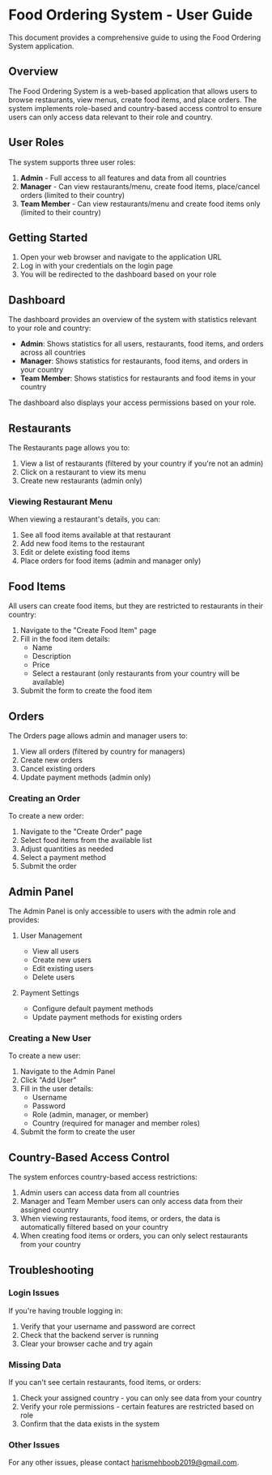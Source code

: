 # Food Ordering System - User Guide

This document provides a comprehensive guide to using the Food Ordering System application.

## Overview

The Food Ordering System is a web-based application that allows users to browse restaurants, view menus, create food items, and place orders. The system implements role-based and country-based access control to ensure users can only access data relevant to their role and country.

## User Roles

The system supports three user roles:

1. **Admin** - Full access to all features and data from all countries
2. **Manager** - Can view restaurants/menu, create food items, place/cancel orders (limited to their country)
3. **Team Member** - Can view restaurants/menu and create food items only (limited to their country)

## Getting Started

1. Open your web browser and navigate to the application URL
2. Log in with your credentials on the login page
3. You will be redirected to the dashboard based on your role

## Dashboard

The dashboard provides an overview of the system with statistics relevant to your role and country:

- **Admin**: Shows statistics for all users, restaurants, food items, and orders across all countries
- **Manager**: Shows statistics for restaurants, food items, and orders in your country
- **Team Member**: Shows statistics for restaurants and food items in your country

The dashboard also displays your access permissions based on your role.

## Restaurants

The Restaurants page allows you to:

1. View a list of restaurants (filtered by your country if you're not an admin)
2. Click on a restaurant to view its menu
3. Create new restaurants (admin only)

### Viewing Restaurant Menu

When viewing a restaurant's details, you can:

1. See all food items available at that restaurant
2. Add new food items to the restaurant
3. Edit or delete existing food items
4. Place orders for food items (admin and manager only)

## Food Items

All users can create food items, but they are restricted to restaurants in their country:

1. Navigate to the "Create Food Item" page
2. Fill in the food item details:
   - Name
   - Description
   - Price
   - Select a restaurant (only restaurants from your country will be available)
3. Submit the form to create the food item

## Orders

The Orders page allows admin and manager users to:

1. View all orders (filtered by country for managers)
2. Create new orders
3. Cancel existing orders
4. Update payment methods (admin only)

### Creating an Order

To create a new order:

1. Navigate to the "Create Order" page
2. Select food items from the available list
3. Adjust quantities as needed
4. Select a payment method
5. Submit the order

## Admin Panel

The Admin Panel is only accessible to users with the admin role and provides:

1. User Management

   - View all users
   - Create new users
   - Edit existing users
   - Delete users

2. Payment Settings
   - Configure default payment methods
   - Update payment methods for existing orders

### Creating a New User

To create a new user:

1. Navigate to the Admin Panel
2. Click "Add User"
3. Fill in the user details:
   - Username
   - Password
   - Role (admin, manager, or member)
   - Country (required for manager and member roles)
4. Submit the form to create the user

## Country-Based Access Control

The system enforces country-based access restrictions:

1. Admin users can access data from all countries
2. Manager and Team Member users can only access data from their assigned country
3. When viewing restaurants, food items, or orders, the data is automatically filtered based on your country
4. When creating food items or orders, you can only select restaurants from your country

## Troubleshooting

### Login Issues

If you're having trouble logging in:

1. Verify that your username and password are correct
2. Check that the backend server is running
3. Clear your browser cache and try again

### Missing Data

If you can't see certain restaurants, food items, or orders:

1. Check your assigned country - you can only see data from your country
2. Verify your role permissions - certain features are restricted based on role
3. Confirm that the data exists in the system

### Other Issues

For any other issues, please contact harismehboob2019@gmail.com.
